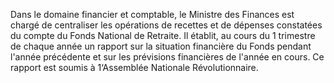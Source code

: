 Dans le domaine financier et comptable, le Ministre des Finances est chargé de centraliser les opérations de recettes et de dépenses constatées du compte du Fonds National de Retraite.
Il établit, au cours du 1 trimestre de chaque année un rapport sur la situation financière du Fonds pendant l'année précédente et sur les prévisions financières de l'année en cours.
Ce rapport est soumis à 1‘Assemblée Nationale Révolutionnaire.